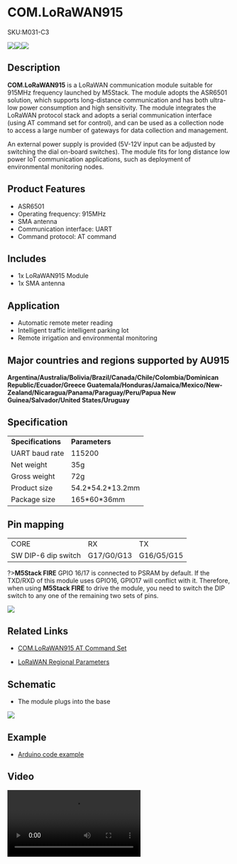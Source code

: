 # COM.LoRaWAN915

<el-tag effect="plain">SKU:M031-C3</el-tag>

<div class="product_pic"><img src="assets/img/product_pics/module/com_lorawan915/com.lorawan915_01.webp"><img src="assets/img/product_pics/module/com_lorawan915/com.lorawan915_03.webp"><img src="assets/img/product_pics/module/com_lorawan915/com.lorawan915_04.webp"></div>

## Description

**COM.LoRaWAN915** is a LoRaWAN communication module suitable for 915MHz frequency launched by M5Stack. The module adopts the ASR6501 solution, which supports long-distance communication and has both ultra-low power consumption and high sensitivity. The module integrates the LoRaWAN protocol stack and adopts a serial communication interface (using AT command set for control), and can be used as a collection node to access a large number of gateways for data collection and management. 

An external power supply is provided (5V-12V input can be adjusted by switching the dial on-board switches). The module fits for long distance low power IoT communication applications, such as deployment of environmental monitoring nodes.

## Product Features

- ASR6501
- Operating frequency: 915MHz
- SMA antenna
- Communication interface: UART
- Command protocol: AT command

## Includes

- 1x LoRaWAN915 Module
- 1x SMA antenna

## Application

- Automatic remote meter reading
- Intelligent traffic intelligent parking lot
- Remote irrigation and environmental monitoring

## Major countries and regions supported by AU915

**Argentina/Australia/Bolivia/Brazil/Canada/Chile/Colombia/Dominican Republic/Ecuador/Greece Guatemala/Honduras/Jamaica/Mexico/New-Zealand/Nicaragua/Panama/Paraguay/Peru/Papua New Guinea/Salvador/United States/Uruguay**

## Specification

<table>
   <tr style="font-weight:bold">
      <td>Specifications</td>
      <td>Parameters</td>
   </tr>
   <tr>
      <td>UART baud rate</td>
      <td>115200</td>
   </tr>
   <tr>
      <td>Net weight</td>
      <td>35g</td>
   </tr>
   <tr>
      <td>Gross weight</td>
      <td>72g</td>
   </tr>
   <tr>
      <td>Product size</td>
      <td>54.2*54.2*13.2mm</td>
   </tr>
   <tr>
      <td>Package size</td>
      <td>165*60*36mm</td>
   </tr>
 </table>

## Pin mapping

<table>
 <tr><td>CORE</td><td>RX</td><td>TX</td></tr>
 <tr><td>SW DIP-6 dip switch</td><td>G17/G0/G13</td><td>G16/G5/G15</td></tr>
</table>

?>**M5Stack FIRE** GPIO 16/17 is connected to PSRAM by default. If the TXD/RXD of this module uses GPIO16, GPIO17 will conflict with it. Therefore, when using **M5Stack FIRE** to drive the module, you need to switch the DIP switch to any one of the remaining two sets of pins.

<img src="assets/img/product_pics/module/com_lorawan915/com.lorawan915_02.webp">

## Related Links

- [COM.LoRaWAN915 AT Command Set](https://m5stack.oss-cn-shenzhen.aliyuncs.com/resource/docs/datasheet/module/COM.LoRaWAN.Ra-07.asr6501-asr6502-at-commands-introduction-v4.3.pdf)

- [LoRaWAN Regional Parameters](https://m5stack.oss-cn-shenzhen.aliyuncs.com/resource/docs/datasheet/module/lorawantm_regional_parameters_v1.1rb_-_final.pdf)

## Schematic

- The module plugs into the base

<img src="assets/img/product_pics/module/com_lorawan/com.lorawan_sch.webp">

## Example

- [Arduino code example](https://github.com/m5stack/M5Stack/tree/master/examples/Modules/COM_LoRaWAN915)

## Video

<video class="video_size" controls>
    <source src="https://m5stack.oss-cn-shenzhen.aliyuncs.com/video/Product_example_video/Module/COM.LoRaWAN915.mp4" type="video/mp4">
</video>

<script>

   var purchase_link ='https://m5stack.com/products/com-lorawan-module-915mhz-asr6501-with-antenna';

   anchor_search();
   scrollFunc();

</script>
